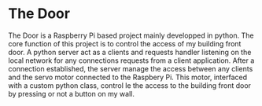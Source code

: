 # The Door
The Door is a Raspberry Pi based project mainly developped in python. 
The core function of this project is to control the access of my building front door.
A python server act as a clients and requests handler listening on the local network
for any connections requests from a client application. After a connection established,
the server manage the access between any clients and the servo motor connected to the
Raspbery Pi. This motor, interfaced with a custom python class, control le the access
to the building front door by pressing or not a button on my wall.
